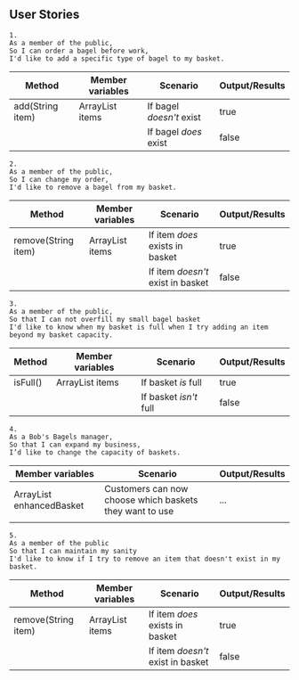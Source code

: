 ## User Stories

```
1.
As a member of the public,
So I can order a bagel before work,
I'd like to add a specific type of bagel to my basket.
```

| Method           | Member variables        | Scenario                 | Output/Results |
|------------------|-------------------------|--------------------------|----------------|
| add(String item) | ArrayList<String> items | If bagel *doesn't* exist | true           |
|                  |                         | If bagel *does* exist    | false          |


```
2.
As a member of the public,
So I can change my order,
I'd like to remove a bagel from my basket.
```

| Method              | Member variables        | Scenario                          | Output/Results |
|---------------------|-------------------------|-----------------------------------|----------------|
| remove(String item) | ArrayList<String> items | If item *does* exists in basket   | true           |
|                     |                         | If item *doesn't* exist in basket | false          |

```
3.
As a member of the public,
So that I can not overfill my small bagel basket
I'd like to know when my basket is full when I try adding an item beyond my basket capacity.
```

| Method   | Member variables        | Scenario                | Output/Results |
|----------|-------------------------|-------------------------|----------------|
| isFull() | ArrayList<String> items | If basket *is* full     | true           |
|          |                         | If basket *isn't* full  | false          |

```
4.
As a Bob's Bagels manager,
So that I can expand my business,
I’d like to change the capacity of baskets.
```

| Member variables                 | Scenario                                                | Output/Results |
|----------------------------------|---------------------------------------------------------|----------------|
| ArrayList<String> enhancedBasket | Customers can now choose which baskets they want to use | ...            |
|                                  |                                                         |                |

```
5.
As a member of the public
So that I can maintain my sanity
I'd like to know if I try to remove an item that doesn't exist in my basket.
```

| Method              | Member variables        | Scenario                          | Output/Results |
|---------------------|-------------------------|-----------------------------------|----------------|
| remove(String item) | ArrayList<String> items | If item *does* exists in basket   | true           |
|                     |                         | If item *doesn't* exist in basket | false          |